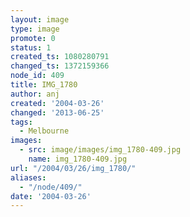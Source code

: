 ```yaml
---
layout: image
type: image
promote: 0
status: 1
created_ts: 1080280791
changed_ts: 1372159366
node_id: 409
title: IMG_1780
author: anj
created: '2004-03-26'
changed: '2013-06-25'
tags:
  - Melbourne
images:
  - src: image/images/img_1780-409.jpg
    name: img_1780-409.jpg
url: "/2004/03/26/img_1780/"
aliases:
  - "/node/409/"
date: '2004-03-26'
---
```


